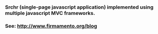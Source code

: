 ### Srchr (single-page javascript application) implemented using multiple javascript MVC frameworks.
### See: http://www.firmamento.org/blog 
